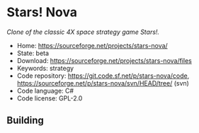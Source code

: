 # Stars! Nova

_Clone of the classic 4X space strategy game Stars!._

- Home: https://sourceforge.net/projects/stars-nova/
- State: beta
- Download: https://sourceforge.net/projects/stars-nova/files
- Keywords: strategy
- Code repository: https://git.code.sf.net/p/stars-nova/code, https://sourceforge.net/p/stars-nova/svn/HEAD/tree/ (svn)
- Code language: C#
- Code license: GPL-2.0

## Building

